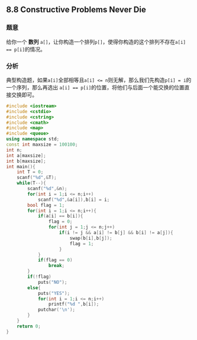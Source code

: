 ## 8.8 Constructive Problems Never Die

### 题意

给你一个 **数列** `a[]`，让你构造一个排列`p[]`，使得你构造的这个排列不存在`a[i] == p[i]`的情况。

### 分析

典型构造题，如果`a[i]`全部相等且`a[i] <= n`则无解，那么我们先构造`p[i] = i`的一个序列，那么再选出  `a[i] == p[i]`的位置，将他们与后面一个能交换的位置直接交换即可。

```C++
#include <iostream>
#include <cstdio>
#include <cstring>
#include <cmath>
#include <map>
#include <queue>
using namespace std;
const int maxsize = 100100;
int n;
int a[maxsize];
int b[maxsize];
int main(){
	int T = 0;
	scanf("%d",&T);
	while(T--){
		scanf("%d",&n);
		for(int i = 1;i <= n;i++)
			scanf("%d",&a[i]),b[i] = i;
		bool flag = 1;
		for(int i = 1;i <= n;i++){
			if(a[i] == b[i]){
				flag = 0;
				for(int j = 1;j <= n;j++)
					if(i != j && a[i] != b[j] && b[i] != a[j]){
						swap(b[i],b[j]);
						flag = 1;
					}
			}
			if(flag == 0)
				break;
		}
		if(!flag)
			puts("NO");
		else{
			puts("YES");
			for(int i = 1;i <= n;i++)
				printf("%d ",b[i]);
			putchar('\n');
		}
	}
	return 0;
} 
```

